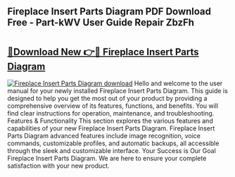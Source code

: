## Fireplace Insert Parts Diagram PDF Download Free - Part-kWV User Guide Repair ZbzFh

# <h2><a href="http://dfl68w.blite.top/?on=Fireplace+Insert+Parts+Diagram">🔗Download New 👉🔴 Fireplace Insert Parts Diagram</a></h2>

[![Fireplace Insert Parts Diagram download](https://i.imgur.com/lujVjoI.png)](http://dfl68w.blite.top/?on=Fireplace+Insert+Parts+Diagram)
Hello and welcome to the user manual for your newly installed Fireplace Insert Parts Diagram. This guide is designed to help you get the most out of your product by providing a comprehensive overview of its features, functions, and benefits. You will find clear instructions for operation, maintenance, and troubleshooting. Features & Functionality This section explores the various features and capabilities of your new Fireplace Insert Parts Diagram. Fireplace Insert Parts Diagram advanced features include image recognition, voice commands, customizable profiles, and automatic backups, all accessible through the sleek and customizable interface. Your Success is Our Goal Fireplace Insert Parts Diagram. We are here to ensure your complete satisfaction with your new product.
